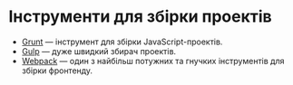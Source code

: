 
# Інструменти для збірки проектів

* [Grunt](https://gruntjs.com) — інструмент для збірки JavaScript-проектів.
* [Gulp](https://gulpjs.com) — дуже швидкий збирач проектів.
* [Webpack](https://webpack.github.io) — один з найбільш потужних та гнучких інструментів для збірки фронтенду.

